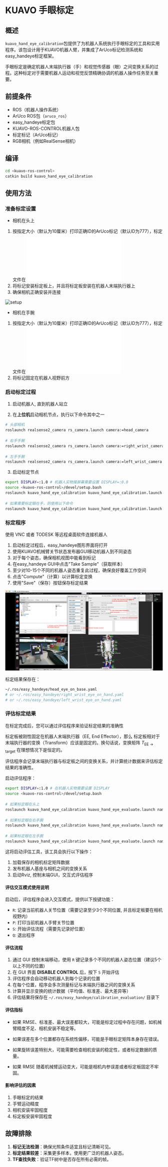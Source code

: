 # KUAVO 手眼标定

## 概述

`kuavo_hand_eye_calibration`包提供了为机器人系统执行手眼标定的工具和实用程序。该包设计用于KUAVO机器人臂，并集成了ArUco标记检测系统和easy_handeye标定框架。

手眼标定是确定机器人末端执行器（手）和视觉传感器（眼）之间变换关系的过程。这种标定对于需要机器人运动和视觉反馈精确协调的机器人操作任务至关重要。

## 前提条件

- ROS（机器人操作系统）
- ArUco ROS包（`aruco_ros`）
- easy_handeye标定包
- KUAVO-ROS-CONTROL机器人包
- 标定标记（ArUco标记）
- RGB相机（例如RealSense相机）

## 编译

```bash
cd <kuavo-ros-control>
catkin build kuavo_hand_eye_calibration
```

## 使用方法

### 准备标定设置

- 相机在头上
1. 按指定大小（默认为10厘米）打印正确ID的ArUco标记（默认ID为777），标定文件在 ![aruco-marker](./assets/aruco-777.pdf)
2. 将标记安装标定板上，并且将标定板安装在机器人末端执行器上
3. 确保相机正确安装并连接

![setup](./assets/how_to_setup_calibrate_board.jpg)

- 相机在手腕
1. 按指定大小（默认为10厘米）打印正确ID的ArUco标记（默认ID为777），标定文件在 ![aruco-marker](./assets/aruco-777.pdf)
2. 将标记固定在机器人视野前方


### 启动标定过程

1. 启动机器人, 直到机器人站立

2. 在**上位机**启动相机节点，执行以下命令其中之一

```bash
# 头部相机
roslaunch realsense2_camera rs_camera.launch camera:=head_camera 

# 右手手腕
roslaunch realsense2_camera rs_camera.launch camera:=right_wrist_camera

# 左手手腕
roslaunch realsense2_camera rs_camera.launch camera:=left_wrist_camera
```

3. 启动标定节点

```bash
export DISPLAY=:1.0 # 机器人实物接屏幕需要设置 DISPLAY=:0.0
source <kuavo-ros-control>/devel/setup.bash
roslaunch kuavo_hand_eye_calibration kuavo_hand_eye_calibration.launch handeye_cali_eye_on_hand:=false namespace_prefix:=head

# 如果需要标定眼在手，则使用以下命令
roslaunch kuavo_hand_eye_calibration kuavo_hand_eye_calibration.launch handeye_cali_eye_on_hand:=true namespace_prefix:=right_wrist
```

### 标定程序

使用 VNC 或者 TODESK 等远程桌面软件连接机器人

1. 启动标定过程后，easy_handeye图形界面将打开
2. 使用KUAVO机械臂关节状态发布器GUI移动机器人到不同姿态
3. 对于每个姿态，确保相机视图中能看到标记
4. 在easy_handeye GUI中点击"Take Sample"（获取样本）
5. 至少对10-15个不同的机器人姿态重复此过程，确保良好覆盖工作空间
6. 点击"Compute"（计算）以计算标定变换
7. 使用"Save"（保存）按钮保存标定结果

![gui_usage](./assets/gui_usage.png)

标定结果保存在：
```bash
~/.ros/easy_handeye/head_eye_on_base.yaml
# or ~/.ros/easy_handeye/right_wrist_eye_on_hand.yaml
# or ~/.ros/easy_handeye/left_wrist_eye_on_hand.yaml
```

### 评估标定结果

在标定完成后，您可以通过评估程序来验证标定结果的准确性

标定板被刚性固定在机器人末端执行器（EE, End Effector），那么 标定板相对于末端执行器的变换（Transform）应该是固定的。换句话说，变换矩阵 $T_{\text{EE} \to \text{target}}$ 在理想情况下是恒定的。

评估程序会记录末端执行器与标定板之间的变换关系，并计算统计数据来评估标定结果的准确性。

启动评估程序：

```bash
export DISPLAY=:1.0 # 在机器人实物需要设置 DISPLAY
source <kuavo-ros-control>/devel/setup.bash

# 如果标定眼在头上
roslaunch kuavo_hand_eye_calibration kuavo_hand_eye_evaluate.launch namespace_prefix:=head handeye_cali_eye_on_hand:=false

# 如果标定眼在右手腕
roslaunch kuavo_hand_eye_calibration kuavo_hand_eye_evaluate.launch namespace_prefix:=right_wrist handeye_cali_eye_on_hand:=true

# 如果标定眼在左手腕
roslaunch kuavo_hand_eye_calibration kuavo_hand_eye_evaluate.launch namespace_prefix:=left_wrist handeye_cali_eye_on_hand:=true
```

这将启动评估工具，该工具会执行以下操作：

1. 加载保存的相机标定矩阵数据
2. 发布机器人基座与相机之间的变换关系
3. 启动Rviz, 控制末端GUI，交互式评估程序

#### 评估交互模式使用说明

启动后，评估程序会进入交互模式，提供以下按键功能：

- `R`: 记录当前机器人关节位置（需要记录至少3个不同位置, 并且标定板要在相机视野内）
- `P`: 打印当前机器人手臂关节位置
- `S`: 开始评估流程（需要先记录好位置）
- `Q`: 退出程序

#### 评估流程

1. 通过 GUI 控制末端移动，使用 `R` 键记录多个不同的机器人姿态位置（建议5个以上不同的位置)
2. 在 GUI 界面 **DISABLE CONTROL** 后，按下 `S` 开始评估
3. 评估程序会自动移动机器人到每个记录的位置
4. 在每个位置，程序会多次测量标记与末端执行器之间的变换关系
5. 计算并显示变换的统计数据（平均值、标准差、最大差异等）
6. 评估结果将保存在 `~/.ros/easy_handeye/calibration_evaluation/` 目录下

#### 评估指标

- 如果 RMSE、标准差、最大误差都较大，可能是标定过程中存在问题，如机械臂精度不足、相机安装不稳定等。

- 如果误差在多个位置都存在系统性偏移，可能是手眼标定矩阵本身存在错误。

- 如果旋转误差特别大，可能需要检查相机安装的稳定性，或者标定数据的质量。

- 如果 RMSE 随着机械臂运动变大，可能是相机内参误差或者标定板固定不牢固。

#### 影响评估的因素

1. 手眼标定的结果
2. 手臂运动精度
3. 相机安装牢固程度
4. 标定板安装牢固程度

## 故障排除

1. **标记无法检测**：确保光照条件适宜且标记清晰可见。
2. **标定结果较差**：采集更多样本，使用更广泛的机器人姿态。
3. **TF查找失败**：验证TF树中是否存在所有必需的帧。
